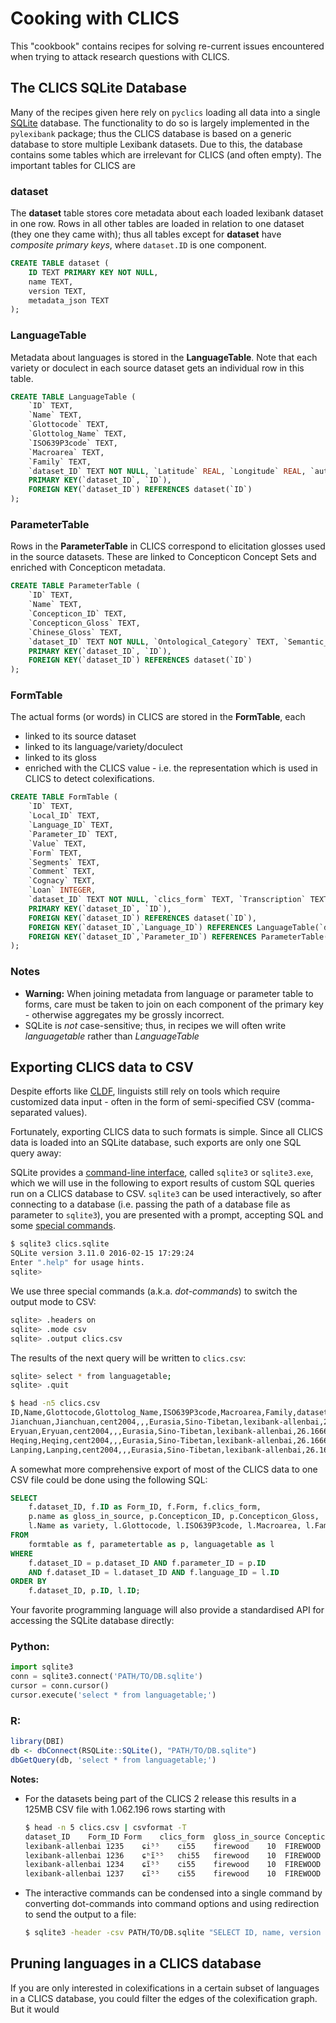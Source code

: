 # Cooking with CLICS

This "cookbook" contains recipes for solving re-current issues encountered when
trying to attack research questions with CLICS.


## The CLICS SQLite Database

Many of the recipes given here rely on `pyclics` loading all data into a single
[SQLite](https://www.sqlite.org/) database. The functionality to do so is largely
implemented in the `pylexibank` package; thus the CLICS database is based on a generic
database to store multiple Lexibank datasets. Due to this, the database contains
some tables which are irrelevant for CLICS (and often empty). The important tables
for CLICS are

### **dataset**

The **dataset** table stores core metadata about each loaded lexibank dataset in one row.
Rows in all other tables are loaded in relation to one dataset (they one they came with);
thus all tables except for **dataset** have *composite primary keys*, where 
`dataset.ID` is one component.

```sql
CREATE TABLE dataset (
    ID TEXT PRIMARY KEY NOT NULL,
    name TEXT,
    version TEXT,
    metadata_json TEXT
);
```

### **LanguageTable**

Metadata about languages is stored in the **LanguageTable**. Note that each variety
or doculect in each source dataset gets an individual row in this table.

```sql
CREATE TABLE LanguageTable (
    `ID` TEXT,
    `Name` TEXT,
    `Glottocode` TEXT,
    `Glottolog_Name` TEXT,
    `ISO639P3code` TEXT,
    `Macroarea` TEXT,
    `Family` TEXT,
    `dataset_ID` TEXT NOT NULL, `Latitude` REAL, `Longitude` REAL, `author` TEXT, `url` TEXT, `typedby` TEXT, `checkedby` TEXT, `notes` TEXT,
    PRIMARY KEY(`dataset_ID`, `ID`),
    FOREIGN KEY(`dataset_ID`) REFERENCES dataset(`ID`)
);
```

### **ParameterTable**

Rows in the **ParameterTable** in CLICS correspond to elicitation glosses used in the
source datasets. These are linked to Concepticon Concept Sets and enriched with
Concepticon metadata.

```sql
CREATE TABLE ParameterTable (
    `ID` TEXT,
    `Name` TEXT,
    `Concepticon_ID` TEXT,
    `Concepticon_Gloss` TEXT,
    `Chinese_Gloss` TEXT,
    `dataset_ID` TEXT NOT NULL, `Ontological_Category` TEXT, `Semantic_Field` TEXT, `Spanish_Gloss` TEXT, `Swahili_gloss` TEXT,
    PRIMARY KEY(`dataset_ID`, `ID`),
    FOREIGN KEY(`dataset_ID`) REFERENCES dataset(`ID`)
);
```

### **FormTable**

The actual forms (or words) in CLICS are stored in the **FormTable**, each 
- linked to its source dataset
- linked to its language/variety/doculect
- linked to its gloss
- enriched with the CLICS value - i.e. the representation which is used in CLICS
  to detect colexifications.

```sql
CREATE TABLE FormTable (
    `ID` TEXT,
    `Local_ID` TEXT,
    `Language_ID` TEXT,
    `Parameter_ID` TEXT,
    `Value` TEXT,
    `Form` TEXT,
    `Segments` TEXT,
    `Comment` TEXT,
    `Cognacy` TEXT,
    `Loan` INTEGER,
    `dataset_ID` TEXT NOT NULL, `clics_form` TEXT, `Transcription` TEXT, `AlternativeValue` TEXT, `AlternativeTranscription` TEXT, `Orthography` TEXT, `Word_ID` TEXT, `word_source` TEXT, `Borrowed` TEXT, `Borrowed_score` TEXT, `comment_on_borrowed` TEXT, `Analyzability` TEXT, `Simplicity_score` TEXT, `reference` TEXT, `numeric_frequency` TEXT, `age_label` TEXT, `gloss` TEXT, `integration` TEXT, `salience` TEXT, `effect` TEXT, `contact_situation` TEXT,
    PRIMARY KEY(`dataset_ID`, `ID`),
    FOREIGN KEY(`dataset_ID`) REFERENCES dataset(`ID`),
    FOREIGN KEY(`dataset_ID`,`Language_ID`) REFERENCES LanguageTable(`dataset_ID`,`ID`),
    FOREIGN KEY(`dataset_ID`,`Parameter_ID`) REFERENCES ParameterTable(`dataset_ID`,`ID`)
);
```

### Notes

- **Warning:** When joining metadata from language or parameter table to forms, care
must be taken to join on each component of the primary key - otherwise aggregates
my be grossly incorrect.
- SQLite is *not* case-sensitive; thus, in recipes we will often write *languagetable* rather than *LanguageTable*


## Exporting CLICS data to CSV

Despite efforts like [CLDF](https://cldf.clld.org), linguists still rely on tools which require 
customized data input - often in the form of semi-specified CSV (comma-separated values).

Fortunately, exporting CLICS data to such formats is simple. Since all CLICS data is
loaded into an SQLite database, such exports are only one SQL query away:

SQLite provides a [command-line interface](https://www.sqlite.org/cli.html), called `sqlite3` or `sqlite3.exe`,
which we will use in the following to export results of custom SQL queries run on a
CLICS database to CSV. `sqlite3` can be used interactively, so after connecting to
a database (i.e. passing the path of a database file as parameter to `sqlite3`),
you are presented with a prompt, accepting SQL and some [special commands](https://www.sqlite.org/cli.html#special_commands_to_sqlite3_dot_commands_).

```bash
$ sqlite3 clics.sqlite 
SQLite version 3.11.0 2016-02-15 17:29:24
Enter ".help" for usage hints.
sqlite> 
```

We use three special commands (a.k.a. *dot-commands*) to switch the output mode to CSV:

```bash
sqlite> .headers on
sqlite> .mode csv
sqlite> .output clics.csv
```

The results of the next query will be written to `clics.csv`:

```bash
sqlite> select * from languagetable;
sqlite> .quit
```

```bash
$ head -n5 clics.csv 
ID,Name,Glottocode,Glottolog_Name,ISO639P3code,Macroarea,Family,dataset_ID,Latitude,Longitude,author,url,typedby,checkedby,notes
Jianchuan,Jianchuan,cent2004,,,Eurasia,Sino-Tibetan,lexibank-allenbai,26.1666,99.7052,,,,,
Eryuan,Eryuan,cent2004,,,Eurasia,Sino-Tibetan,lexibank-allenbai,26.1666,99.7052,,,,,
Heqing,Heqing,cent2004,,,Eurasia,Sino-Tibetan,lexibank-allenbai,26.1666,99.7052,,,,,
Lanping,Lanping,cent2004,,,Eurasia,Sino-Tibetan,lexibank-allenbai,26.1666,99.7052,,,,,
```

A somewhat more comprehensive export of most of the CLICS data to one CSV file 
could be done using the following SQL:
```sql
SELECT
    f.dataset_ID, f.ID as Form_ID, f.Form, f.clics_form,
    p.name as gloss_in_source, p.Concepticon_ID, p.Concepticon_Gloss,
    l.Name as variety, l.Glottocode, l.ISO639P3code, l.Macroarea, l.Family, l.Latitude, l.Longitude
FROM
    formtable as f, parametertable as p, languagetable as l 
WHERE
    f.dataset_ID = p.dataset_ID AND f.parameter_ID = p.ID 
    AND f.dataset_ID = l.dataset_ID AND f.language_ID = l.ID
ORDER BY
    f.dataset_ID, p.ID, l.ID;
```

Your favorite programming language will also provide a standardised API for accessing the SQLite database directly:

### Python:

```python
import sqlite3
conn = sqlite3.connect('PATH/TO/DB.sqlite')
cursor = conn.cursor()
cursor.execute('select * from languagetable;')
```

### R:

```r
library(DBI)
db <- dbConnect(RSQLite::SQLite(), "PATH/TO/DB.sqlite")
dbGetQuery(db, 'select * from languagetable;')
```


**Notes:** 
- For the datasets being part of the CLICS 2 release this results
  in a 125MB CSV file with 1.062.196 rows starting with
  ```bash
  $ head -n 5 clics.csv | csvformat -T
  dataset_ID	Form_ID	Form	clics_form	gloss_in_source	Concepticon_ID	Concepticon_Gloss	variety	Glottocode	ISO639P3code	Macroarea	Family	Latitude	Longitude
  lexibank-allenbai	1235	ɕi⁵⁵	ci55	firewood	10	FIREWOOD	Eryuan	cent2004		Eurasia	Sino-Tibetan	26.1666	99.7052
  lexibank-allenbai	1236	ɕʰĩ⁵⁵	chi55	firewood	10	FIREWOOD	Heqing	cent2004		Eurasia	Sino-Tibetan	26.1666	99.7052
  lexibank-allenbai	1234	ɕĩ⁵⁵	ci55	firewood	10	FIREWOOD	Jianchuan	cent2004		Eurasia	Sino-Tibetan	26.1666	99.7052
  lexibank-allenbai	1237	ɕĩ⁵⁵	ci55	firewood	10	FIREWOOD	Lanping	cent2004		Eurasia	Sino-Tibetan	26.1666	99.7052
  ```
- The interactive commands can be condensed into a single command by converting
  dot-commands into command options and using redirection to send the output to a file:
  ```bash
  $ sqlite3 -header -csv PATH/TO/DB.sqlite "SELECT ID, name, version FROM dataset" > clics.csv
  ```


## Pruning languages in a CLICS database

If you are only interested in colexifications in a certain subset of languages in a CLICS
database, you could filter the edges of the colexification graph. But it would 